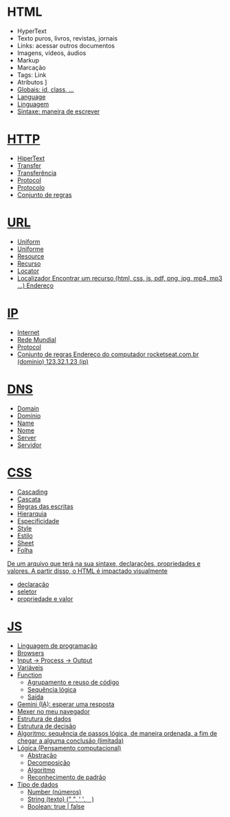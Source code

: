 # HTML
- HyperText
 - Texto puros, livros, revistas, jornais
 - Links: acessar outros documentos
 - Imagens, vídeos, áudios
- Markup 
 - Marcação
 - Tags: <a> Link </a>
 - Atributos <a href="https://rocketseat.com.br">]
 - Globais: id, class, ...
- Language
 - Linguagem
 - Sintaxe: maneira de escrever

 # HTTP
 - HiperText
 - Transfer
  - Transferência 
 - Protocol
  - Protocolo 
  - Conjunto de regras

# URL
- Uniform
 - Uniforme
- Resource 
 - Recurso
- Locator
 - Localizador
 Encontrar um recurso (html, css, js, pdf, 
 png, jpg, mp4, mp3 ...)
 Endereço

# IP
- Internet
 - Rede Mundial 
- Protocol 
 - Conjunto de regras
 Endereço do computador
 rocketseat.com.br (dominio)
 123.32.1.23 (ip)

 # DNS
- Domain
 - Domínio
- Name
 - Nome
- Server
 - Servidor

# CSS
- Cascading
 - Cascata
 - Regras das escritas
 - Hierarquia 
 - Especificidade 
- Style
 - Estilo
- Sheet
 - Folha

De um arquivo que terá na sua sintaxe, declarações, propriedades e valores.
A partir disso, o HTML é impactado visualmente

- declaração 
- seletor 
- propriedade e valor 

# JS

- Linguagem de programação
- Browsers
- Input -> Process -> Output
- Variáveis
- Function
  - Agrupamento e reuso de código
  - Sequência lógica 
  - Saída
- Gemini (IA): esperar uma resposta  
- Mexer no meu navegador
- Estrutura de dados
- Estrutura de decisão
- Algoritmo: sequência de passos lógica, de maneira ordenada, a fim de chegar a alguma conclusão (limitada)
- Lógica (Pensamento computacional)
  - Abstração 
  - Decomposição 
  - Algoritmo
  - Reconhecimento de padrão 
- Tipo de dados
  - Number (números)
  - String (texto) (" ", ' ', ` ` )
  - Boolean: true | false 

